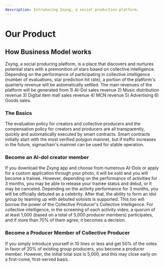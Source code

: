 ```yaml
---
description: Introducing Zxyng, a social production platform.
---
```


# Our Product

## How Business Model works

&#x20;Zxyng, a social producing platform, is a place that discovers and nurtures potential stars with a premonition of stars based on collective intelligence. Depending on the performance of participating in collective intelligence (number of evaluations, star prediction hit rate), a portion of the platform's quarterly revenue will be automatically settled. The main revenues of the platform will be generated from 1) AI-Dol sales revenue 2) Music distribution revenue 3) Digital item mall sales revenue 4) MCN revenue 5) Advertising 6) Goods sales.

### The Basics

&#x20;The evaluation policy for creators and collective producers and the compensation policy for creators and producers are all transparently, quickly and automatically executed by smart contracts. Smart contracts initially start with the most verified polygon mainnet, but if traffic increases in the future, sigmachain's mainnet can be used for stable operation.

### Become an AI-dol creator member

&#x20;If you download the Zxyng app and choose from numerous AI-Dols or apply for a custom application through your photo, it will be sold and you will become a trainee. However, depending on the performance of activities for 3 months, you may be able to release your trainee status and debut, or it may be canceled. Depending on the activity performance for 3 months, you will be officially debuted as a celebrity. After that, the ability to form an idol group by teaming up with debuted soloists is supported. This too will borrow the power of the Collective Producer's Collective Intelligence. For collective intelligence, in the screening of each activity video, a quorum of at least 1,000 (based on a total of 5,000 producer members) participates, and if more than 70% of them agree, it becomes a decision.

### &#x20;Become a Producer Member of Collective Producer

&#x20;If you simply introduce yourself in 10 lines or less and get 50% of the votes in favor of 20% of existing group producers, you become a producer member. However, the initial total size is 5,000, and this may close early on a first-come, first-served basis.&#x20;
